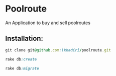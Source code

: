 # Poolroute


An Application to buy and sell poolroutes


## Installation:


```ruby
git clone git@github.com:lkkadiri/poolroute.git
```

```ruby
rake db:create
```
```ruby
rake db:migrate
```
